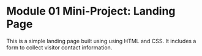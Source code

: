 # Module 01 Mini-Project: Landing Page

This is a simple landing page built using using HTML and CSS. It includes a form to collect visitor contact information. 



